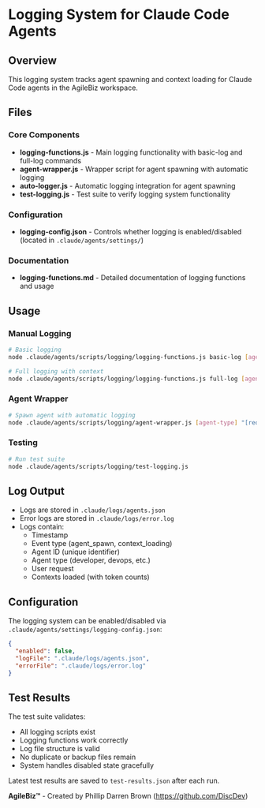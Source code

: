 # Logging System for Claude Code Agents

## Overview
This logging system tracks agent spawning and context loading for Claude Code agents in the AgileBiz workspace.

## Files

### Core Components
- **logging-functions.js** - Main logging functionality with basic-log and full-log commands
- **agent-wrapper.js** - Wrapper script for agent spawning with automatic logging
- **auto-logger.js** - Automatic logging integration for agent spawning
- **test-logging.js** - Test suite to verify logging system functionality

### Configuration
- **logging-config.json** - Controls whether logging is enabled/disabled (located in `.claude/agents/settings/`)

### Documentation
- **logging-functions.md** - Detailed documentation of logging functions and usage

## Usage

### Manual Logging
```bash
# Basic logging
node .claude/agents/scripts/logging/logging-functions.js basic-log [agent-type] "[request]"

# Full logging with context
node .claude/agents/scripts/logging/logging-functions.js full-log [agent-type] "[request]"
```

### Agent Wrapper
```bash
# Spawn agent with automatic logging
node .claude/agents/scripts/logging/agent-wrapper.js [agent-type] "[request]"
```

### Testing
```bash
# Run test suite
node .claude/agents/scripts/logging/test-logging.js
```

## Log Output
- Logs are stored in `.claude/logs/agents.json`
- Error logs are stored in `.claude/logs/error.log`
- Logs contain:
  - Timestamp
  - Event type (agent_spawn, context_loading)
  - Agent ID (unique identifier)
  - Agent type (developer, devops, etc.)
  - User request
  - Contexts loaded (with token counts)

## Configuration
The logging system can be enabled/disabled via `.claude/agents/settings/logging-config.json`:
```json
{
  "enabled": false,
  "logFile": ".claude/logs/agents.json",
  "errorFile": ".claude/logs/error.log"
}
```

## Test Results
The test suite validates:
- All logging scripts exist
- Logging functions work correctly
- Log file structure is valid
- No duplicate or backup files remain
- System handles disabled state gracefully

Latest test results are saved to `test-results.json` after each run.

**AgileBiz™** - Created by Phillip Darren Brown (https://github.com/DiscDev)